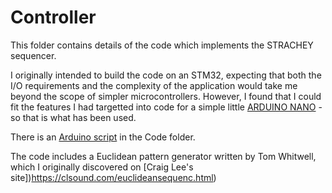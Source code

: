 # Controller

This folder contains details of the code which implements the STRACHEY sequencer.

I originally intended to build the code on an STM32, expecting that both the I/O requirements and the complexity of the application would take me beyond the scope of simpler microcontrollers. 
However, I found that I could fit the features I had targetted into code for a simple little [ARDUINO NANO](https://docs.arduino.cc/hardware/nano) - so that is what has been used.

There is an [Arduino script](https://github.com/m0xpd/STRACHEY/blob/main/Controller/Code/STRACHEY_Sequencer_1v0.ino) in the Code folder.

The code includes a Euclidean pattern generator written by Tom Whitwell, which I originally discovered on [Craig Lee's site])https://clsound.com/euclideansequenc.html)
